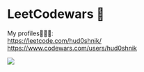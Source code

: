 # LeetCodewars 📙
My profiles🙋🏻‍♂️:</br>
  https://leetcode.com/hud0shnik/</br>
  https://www.codewars.com/users/hud0shnik
 
 
 <img src="https://www.codewars.com/users/hud0shnik/badges/large">
